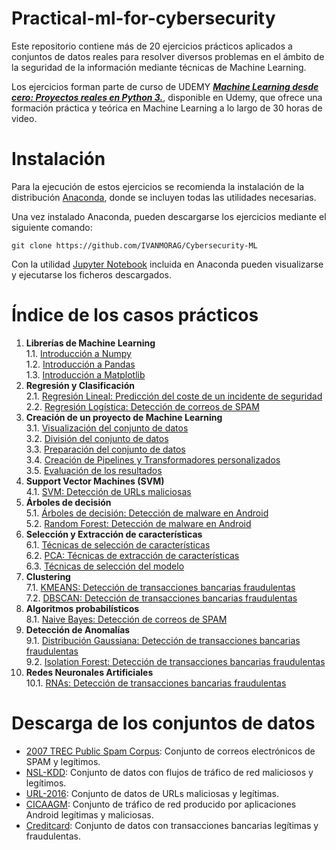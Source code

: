 
# Practical-ml-for-cybersecurity

Este repositorio contiene más de 20 ejercicios prácticos aplicados a conjuntos de datos reales para resolver diversos problemas en el ámbito de la seguridad de la información mediante técnicas de Machine Learning.

Los ejercicios forman parte de  curso de UDEMY [**_Machine Learning desde cero: Proyectos reales en Python 3._**](https://www.udemy.com/course/machine-learning-desde-cero/?referralCode=008FE3DCE6F9C5EDA6DC), disponible en Udemy, que ofrece una formación práctica y teórica en Machine Learning a lo largo de 30 horas de video.



# Instalación

Para la ejecución de estos ejercicios se recomienda la instalación de la distribución [Anaconda](https://www.anaconda.com/distribution/), donde se incluyen todas las utilidades necesarias.

Una vez instalado Anaconda, pueden descargarse los ejercicios mediante el siguiente comando:
```
git clone https://github.com/IVANMORAG/Cybersecurity-ML
```

Con la utilidad [Jupyter Notebook](https://jupyter.org) incluida en Anaconda pueden visualizarse y ejecutarse los ficheros descargados.

  
# Índice de los casos prácticos

1. **Librerías de Machine Learning**  
	1.1. [Introducción a Numpy](https://github.com/IVANMORAG/Cybersecurity-ML/blob/main/01_Primeros-Pasos/01_Introducci%C3%B3n%20a%20NumPy.ipynb)  
	1.2. [Introducción a Pandas](https://github.com/IVANMORAG/Cybersecurity-ML/blob/main/01_Primeros-Pasos/02_Introducci%C3%B3n%20a%20Pandas.ipynb)   
	1.3. [Introducción a Matplotlib](https://github.com/IVANMORAG/Cybersecurity-ML/blob/main/01_Primeros-Pasos/03_Introducci%C3%B3n%20a%20Matplotlib.ipynb)  
2. **Regresión y Clasificación**  
	2.1. [Regresión Lineal: Predicción del coste de un incidente de seguridad](https://github.com/IVANMORAG/Cybersecurity-ML/blob/main/01_Primeros-Pasos/04_Regresi%C3%B3n%20Lineal%20-%20Predicci%C3%B3n%20del%20coste%20de%20un%20incidente%20de%20seguridad.ipynb)  
	2.2. [Regresión Logística: Detección de correos de SPAM](https://github.com/IVANMORAG/Cybersecurity-ML/blob/main/02_Correos-SPAM/05_Regresi%C3%B3n%20Log%C3%ADstica%20-%20Detecci%C3%B3n%20de%20SPAM.ipynb)  
3. **Creación de un proyecto de Machine Learning**  
	3.1. [Visualización del conjunto de datos](https://github.com/IVANMORAG/Cybersecurity-ML/blob/main/02_Correos-SPAM/06_Visualizaci%C3%B3n%20del%20conjunto%20de%20datos.ipynb)  
	3.2. [División del conjunto de datos](https://github.com/IVANMORAG/Cybersecurity-ML/blob/main/02_Correos-SPAM/07_Divisi%C3%B3n%20del%20conjunto%20de%20datos.ipynb)  
	3.3. [Preparación del conjunto de datos]([8_Preparación%20del%20conjunto%20de%20datos.ipynb](https://github.com/IVANMORAG/Cybersecurity-ML/blob/main/02_Correos-SPAM/08_Preparaci%C3%B3n%20del%20conjunto%20de%20datos.ipynb))  
	3.4. [Creación de Pipelines y Transformadores personalizados](https://github.com/IVANMORAG/Cybersecurity-ML/blob/main/02_Correos-SPAM/09_Creaci%C3%B3n%20de%20Transformadores%20y%20Pipelines%20personalizados.ipynb)   
	3.5. [Evaluación de los resultados](https://github.com/IVANMORAG/Cybersecurity-ML/blob/main/02_Correos-SPAM/10_Evaluaci%C3%B3n%20de%20resultados.ipynb)   
4. **Support Vector Machines (SVM)**  
	4.1. [SVM: Detección de URLs maliciosas](https://github.com/IVANMORAG/Cybersecurity-ML/blob/main/02_Correos-SPAM/11_Support%20Vector%20Machine%20-%20Detecci%C3%B3n%20de%20URLs%20maliciosas.ipynb)  
5. **Árboles de decisión**  
	5.1. [Árboles de decisión: Detección de malware en Android](https://github.com/IVANMORAG/Cybersecurity-ML/blob/main/03_Malware-en-Android/12_%C3%81rboles%20de%20decisi%C3%B3n%20-%20Detecci%C3%B3n%20de%20malware%20en%20Android.ipynb)  
	5.2. [Random Forest: Detección de malware en Android](https://github.com/IVANMORAG/Cybersecurity-ML/blob/main/03_Malware-en-Android/13_Random%20Forests%20-%20Detecci%C3%B3n%20de%20Malware%20en%20Android.ipynb)  
6. **Selección y Extracción de características**  
	6.1. [Técnicas de selección de características](https://github.com/IVANMORAG/Cybersecurity-ML/blob/main/03_Malware-en-Android/14_T%C3%A9cnicas%20de%20selecci%C3%B3n%20de%20caracter%C3%ADsticas.ipynb)  
	6.2. [PCA: Técnicas de extracción de características](https://github.com/IVANMORAG/Cybersecurity-ML/blob/main/03_Malware-en-Android/15_PCA%20-%20Extracci%C3%B3n%20de%20caracter%C3%ADsticas.ipynb)  
	6.3. [Técnicas de selección del modelo](https://github.com/IVANMORAG/Cybersecurity-ML/blob/main/03_Malware-en-Android/16_T%C3%A9cnicas%20de%20selecci%C3%B3n%20del%20modelo.ipynb)  
7. **Clustering**  
	7.1. [KMEANS: Detección de transacciones bancarias fraudulentas](https://github.com/IVANMORAG/Cybersecurity-ML/blob/main/04_Transacciones-Fraudalentas/17_KMEANS%20-%20Detecci%C3%B3n%20de%20transacciones%20bancarias%20fraudulentas.ipynb)  
	7.2. [DBSCAN: Detección de transacciones bancarias fraudulentas](https://github.com/IVANMORAG/Cybersecurity-ML/blob/main/04_Transacciones-Fraudalentas/18_DBSCAN%20-%20Detecci%C3%B3n%20de%20transacciones%20bancarias%20fraudulentas.ipynb)  
8. **Algoritmos probabilísticos**  
	8.1. [Naive Bayes: Detección de correos de SPAM](https://github.com/IVANMORAG/Cybersecurity-ML/blob/main/19_Naive%20Bayes%20-%20Detecci%C3%B3n%20de%20SPAM.ipynb)  
9. **Detección de Anomalías**  
	9.1. [Distribución Gaussiana: Detección de transacciones bancarias fraudulentas](https://github.com/IVANMORAG/Cybersecurity-ML/blob/main/20_Distribuci%C3%B3n%20Gaussiana%20-%20Detecci%C3%B3n%20de%20transacciones%20bancarias%20fraudulentas.ipynb)  
	9.2. [Isolation Forest: Detección de transacciones bancarias fraudulentas](https://github.com/IVANMORAG/Cybersecurity-ML/blob/main/21_Isolation%20Forest%20-%20Detecci%C3%B3n%20de%20transacciones%20bancarias%20fraudulentas.ipynb)   
10. **Redes Neuronales Artificiales**  
	10.1. [RNAs: Detección de transacciones bancarias fraudulentas](https://github.com/IVANMORAG/Cybersecurity-ML/blob/main/22_Redes%20Neuronales%20Artificiales%20-%20Detecci%C3%B3n%20de%20transacciones%20bancarias%20fraudulentas.ipynb)  


# Descarga de los conjuntos de datos

* [2007 TREC Public Spam Corpus](https://plg.uwaterloo.ca/cgi-bin/cgiwrap/gvcormac/foo07): Conjunto de correos electrónicos de SPAM y legítimos.
* [NSL-KDD](https://iscxdownloads.cs.unb.ca/iscxdownloads/NSL-KDD/#NSL-KDD): Conjunto de datos con flujos de tráfico de red maliciosos y legítimos.
* [URL-2016](https://www.unb.ca/cic/datasets/url-2016.html): Conjunto de datos de URLs maliciosas y legítimas.
* [CICAAGM](https://www.unb.ca/cic/datasets/android-adware.html): Conjunto de tráfico de red producido por aplicaciones Android legítimas y maliciosas.
* [Creditcard](https://www.kaggle.com/mlg-ulb/creditcardfraud#creditcard.csv): Conjunto de datos con transacciones bancarias legítimas y fraudulentas.

